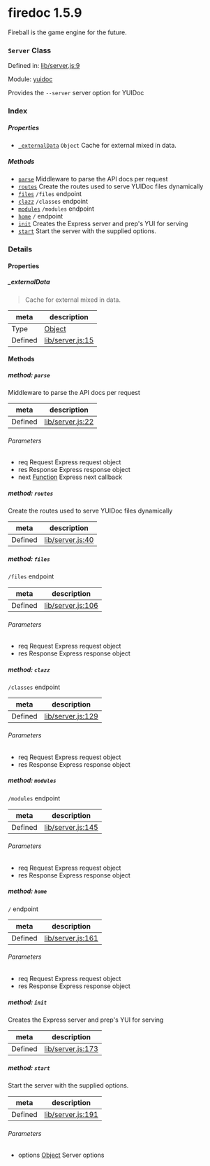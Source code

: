 
# firedoc 1.5.9

Fireball is the game engine for the future.

### `Server` Class


Defined in: [lib/server.js:9](../files/lib/server.js.js)

Module: [yuidoc](../modules/yuidoc.md)




Provides the `--server` server option for YUIDoc

### Index

##### Properties

  - [`_externalData`](#property-_externaldata) `Object` Cache for external mixed in data.



##### Methods

  - [`parse`](#method-parse) Middleware to parse the API docs per request
  - [`routes`](#method-routes) Create the routes used to serve YUIDoc files dynamically
  - [`files`](#method-files) `/files` endpoint
  - [`clazz`](#method-clazz) `/classes` endpoint
  - [`modules`](#method-modules) `/modules` endpoint
  - [`home`](#method-home) `/` endpoint
  - [`init`](#method-init) Creates the Express server and prep's YUI for serving
  - [`start`](#method-start) Start the server with the supplied options.





### Details


#### Properties


##### _externalData

> Cache for external mixed in data.

| meta | description |
|------|-------------|
| Type | <a href="https://developer.mozilla.org/en/JavaScript/Reference/Global_Objects/Object" class="crosslink external" target="_blank">Object</a> |
| Defined | [lib/server.js:15](../files/lib_server.js.md#l15) |






<!-- Method Block -->
#### Methods


##### method: `parse`

Middleware to parse the API docs per request

| meta | description |
|------|-------------|
| Defined | [lib/server.js:22](../files/lib_server.js.md#l22) |

###### Parameters
- req Request Express request object
- res Response Express response object
- next <a href="https://developer.mozilla.org/en/JavaScript/Reference/Global_Objects/Function" class="crosslink external" target="_blank">Function</a> Express next callback


##### method: `routes`

Create the routes used to serve YUIDoc files dynamically

| meta | description |
|------|-------------|
| Defined | [lib/server.js:40](../files/lib_server.js.md#l40) |



##### method: `files`

`/files` endpoint

| meta | description |
|------|-------------|
| Defined | [lib/server.js:106](../files/lib_server.js.md#l106) |

###### Parameters
- req Request Express request object
- res Response Express response object


##### method: `clazz`

`/classes` endpoint

| meta | description |
|------|-------------|
| Defined | [lib/server.js:129](../files/lib_server.js.md#l129) |

###### Parameters
- req Request Express request object
- res Response Express response object


##### method: `modules`

`/modules` endpoint

| meta | description |
|------|-------------|
| Defined | [lib/server.js:145](../files/lib_server.js.md#l145) |

###### Parameters
- req Request Express request object
- res Response Express response object


##### method: `home`

`/` endpoint

| meta | description |
|------|-------------|
| Defined | [lib/server.js:161](../files/lib_server.js.md#l161) |

###### Parameters
- req Request Express request object
- res Response Express response object


##### method: `init`

Creates the Express server and prep's YUI for serving

| meta | description |
|------|-------------|
| Defined | [lib/server.js:173](../files/lib_server.js.md#l173) |



##### method: `start`

Start the server with the supplied options.

| meta | description |
|------|-------------|
| Defined | [lib/server.js:191](../files/lib_server.js.md#l191) |

###### Parameters
- options <a href="https://developer.mozilla.org/en/JavaScript/Reference/Global_Objects/Object" class="crosslink external" target="_blank">Object</a> Server options



